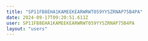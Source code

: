 ```yaml
---
title: "SP11FB8EHA1KAMEEKEARWRWT059YYSZRNAP75B4PA"
date: 2024-09-17T09:20:51.611Z
user: SP11FB8EHA1KAMEEKEARWRWT059YYSZRNAP75B4PA
layout: "users"
---
```

    